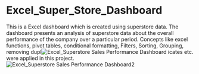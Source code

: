 # Excel_Super_Store_Dashboard
This is a Excel dashboard which is created using superstore data. The dashboard presents an analysis of superstore data about the overall performance of the company over a particular period.  Concepts like excel functions, pivot tables, conditional formatting, Filters, Sorting, Grouping, removing dupl![Excel_Superstore Sales Performance Dashboard](https://github.com/hasanahmed88/Excel_Super_Store_Analysis/assets/76925920/3c47e795-6d15-45b4-9805-136c0563bf57)
icates etc. were applied in this project.
![Excel_Superstore Sales Performance Dashboard2](https://github.com/hasanahmed88/Excel_Super_Store_Analysis/assets/76925920/2f9cee66-37ac-4e86-8776-1cbfec862f8c)
